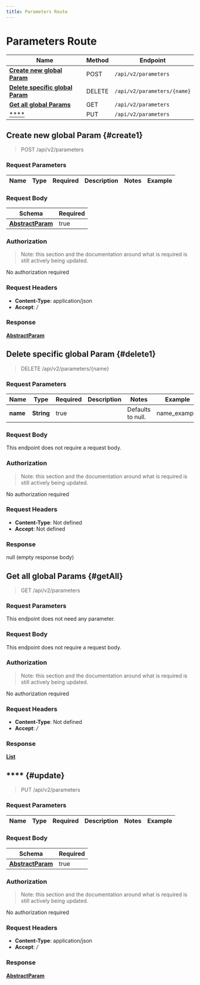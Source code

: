 ```yaml
---
title: Parameters Route
---
```


# Parameters Route




| Name | Method | Endpoint |
|------------- | ------------- | -------------|
| [**Create new global Param**](#create1) | POST | `/api/v2/parameters` |
| [**Delete specific global Param**](#delete1) | DELETE | `/api/v2/parameters/{name}` |
| [**Get all global Params**](#getAll) | GET | `/api/v2/parameters` |
| [****](#update) | PUT | `/api/v2/parameters` |


<a name="create1"></a>

## **Create new global Param** {#create1}

> POST /api/v2/parameters


### Request Parameters


| Name | Type | Required | Description | Notes | Example |
| ---- | ---- | -------- | ----------- | --- |---|


### Request Body
| Schema | Required | 
| ------ | --- | 
| [**AbstractParam**](./models/AbstractParam) | true |


### Authorization

> Note: this section and the documentation around what is required is still actively being updated.

No authorization required

### Request Headers

- **Content-Type**: application/json
- **Accept**: */*

### Response

[**AbstractParam**](./models/AbstractParam.md)

<a name="delete1"></a>

## **Delete specific global Param** {#delete1}

> DELETE /api/v2/parameters/{name}


### Request Parameters


| Name | Type | Required | Description | Notes | Example |
| ---- | ---- | -------- | ----------- | --- |---|
| **name** | **String** | true |  | Defaults to null. | name_example


### Request Body
This endpoint does not require a request body.

### Authorization

> Note: this section and the documentation around what is required is still actively being updated.

No authorization required

### Request Headers

- **Content-Type**: Not defined
- **Accept**: Not defined

### Response

null (empty response body)

<a name="getAll"></a>

## **Get all global Params** {#getAll}

> GET /api/v2/parameters


### Request Parameters
This endpoint does not need any parameter.


### Request Body
This endpoint does not require a request body.

### Authorization

> Note: this section and the documentation around what is required is still actively being updated.

No authorization required

### Request Headers

- **Content-Type**: Not defined
- **Accept**: */*

### Response

[**List**](./models/AbstractParam.md)

<a name="update"></a>

## **** {#update}

> PUT /api/v2/parameters


### Request Parameters


| Name | Type | Required | Description | Notes | Example |
| ---- | ---- | -------- | ----------- | --- |---|


### Request Body
| Schema | Required | 
| ------ | --- | 
| [**AbstractParam**](./models/AbstractParam) | true |


### Authorization

> Note: this section and the documentation around what is required is still actively being updated.

No authorization required

### Request Headers

- **Content-Type**: application/json
- **Accept**: */*

### Response

[**AbstractParam**](./models/AbstractParam.md)


